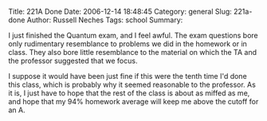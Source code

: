 Title: 221A Done
Date: 2006-12-14 18:48:45
Category: general
Slug: 221a-done
Author: Russell Neches
Tags: school
Summary: 


I just finished the Quantum exam, and I feel awful. The exam questions
bore only rudimentary resemblance to problems we did in the homework or
in class. They also bore little resemblance to the material on which the
TA and the professor suggested that we focus.

I suppose it would have been just fine if this were the tenth time I'd
done this class, which is probably why it seemed reasonable to the
professor. As it is, I just have to hope that the rest of the class is
about as miffed as me, and hope that my 94% homework average will keep
me above the cutoff for an A.
